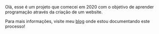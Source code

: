 Olá, esse é um projeto que comecei em 2020 com o objetivo de aprender programação através da criação de um website.

Para mais informações, visite meu [blog](https://aprendendoprogramacaogui.wordpress.com/2020/09/13/primeiros-passos-e-decisoes/) onde estou documentando este processo!